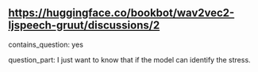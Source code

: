 ## https://huggingface.co/bookbot/wav2vec2-ljspeech-gruut/discussions/2

contains_question: yes

question_part: I just want to know that if the model can identify the stress.